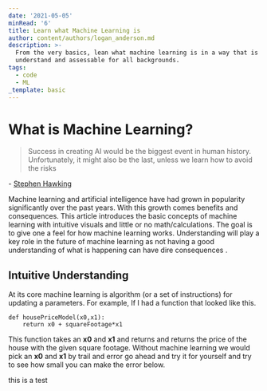 ```yaml
---
date: '2021-05-05'
minRead: '6'
title: Learn what Machine Learning is
author: content/authors/logan_anderson.md
description: >-
  From the very basics, lean what machine learning is in a way that is easy to
  understand and assessable for all backgrounds. 
tags:
  - code
  - ML
_template: basic
---
```


# What is Machine Learning?

> Success in creating AI would be the biggest event in human history. Unfortunately, it might also be the last, unless we learn how to avoid the risks

\- [Stephen Hawking](https://www.hawking.org.uk/biography)

Machine learning and artificial intelligence have had grown in popularity significantly over the past years. With this growth comes benefits and consequences. This article introduces the basic concepts of machine learning with intuitive visuals and little or no math/calculations. The goal is to give one a feel for how  machine learning works. Understanding will play a key role in the future of machine learning as not having a good understanding of what is happening can have dire consequences .

## Intuitive Understanding

At its core machine learning is algorithm (or a set of instructions) for updating a parameters. For example, If I had a function that looked like this.

    def housePriceModel(x0,x1):
    	return x0 + squareFootage*x1

This function takes an **x0** and **x1** and returns and returns the price of the house with the given square footage. Without machine learning we would pick an **x0** and **x1** by trail and error go ahead and try it for yourself and try to see how small you can make the error below.

this is a test

